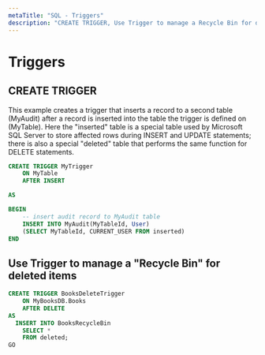```yaml
---
metaTitle: "SQL - Triggers"
description: "CREATE TRIGGER, Use Trigger to manage a Recycle Bin for deleted items"
---
```


# Triggers



## CREATE TRIGGER


This example creates a trigger that inserts a record to a second table (MyAudit) after a record is inserted into the table the trigger is defined on (MyTable). Here the "inserted" table is a special table used by Microsoft SQL Server to store affected rows during INSERT and UPDATE statements; there is also a special "deleted" table that performs the same function for DELETE statements.

```sql
CREATE TRIGGER MyTrigger
    ON MyTable
    AFTER INSERT

AS

BEGIN
    -- insert audit record to MyAudit table
    INSERT INTO MyAudit(MyTableId, User)
    (SELECT MyTableId, CURRENT_USER FROM inserted)
END

```



## Use Trigger to manage a "Recycle Bin" for deleted items


```sql
CREATE TRIGGER BooksDeleteTrigger
    ON MyBooksDB.Books
    AFTER DELETE
AS
  INSERT INTO BooksRecycleBin
    SELECT *
    FROM deleted;
GO

```

